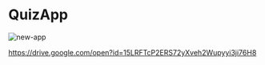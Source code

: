 # QuizApp
![new-app](https://user-images.githubusercontent.com/28686534/42128372-7cae7be0-7cb2-11e8-93dd-69c68e5d9d1b.gif)

https://drive.google.com/open?id=15LRFTcP2ERS72yXveh2Wupyyi3ji76H8
